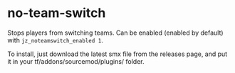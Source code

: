 # no-team-switch
Stops players from switching teams.
Can be enabled (enabled by default) with `jz_noteamswitch_enabled 1`.

To install, just download the latest smx file from the releases page, and put it in your tf/addons/sourcemod/plugins/ folder.
